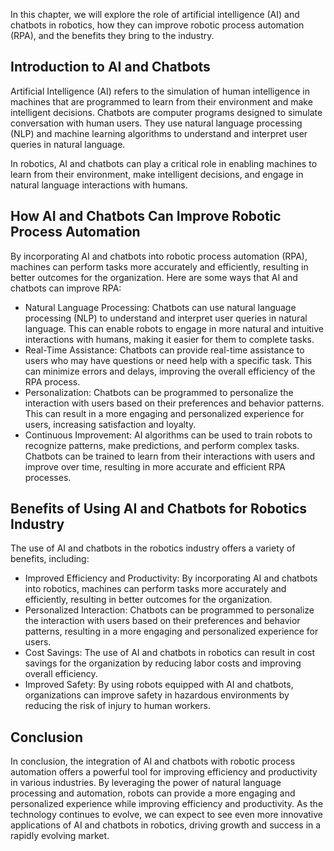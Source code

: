 
In this chapter, we will explore the role of artificial intelligence (AI) and chatbots in robotics, how they can improve robotic process automation (RPA), and the benefits they bring to the industry.

Introduction to AI and Chatbots
-------------------------------

Artificial Intelligence (AI) refers to the simulation of human intelligence in machines that are programmed to learn from their environment and make intelligent decisions. Chatbots are computer programs designed to simulate conversation with human users. They use natural language processing (NLP) and machine learning algorithms to understand and interpret user queries in natural language.

In robotics, AI and chatbots can play a critical role in enabling machines to learn from their environment, make intelligent decisions, and engage in natural language interactions with humans.

How AI and Chatbots Can Improve Robotic Process Automation
----------------------------------------------------------

By incorporating AI and chatbots into robotic process automation (RPA), machines can perform tasks more accurately and efficiently, resulting in better outcomes for the organization. Here are some ways that AI and chatbots can improve RPA:

* Natural Language Processing: Chatbots can use natural language processing (NLP) to understand and interpret user queries in natural language. This can enable robots to engage in more natural and intuitive interactions with humans, making it easier for them to complete tasks.
* Real-Time Assistance: Chatbots can provide real-time assistance to users who may have questions or need help with a specific task. This can minimize errors and delays, improving the overall efficiency of the RPA process.
* Personalization: Chatbots can be programmed to personalize the interaction with users based on their preferences and behavior patterns. This can result in a more engaging and personalized experience for users, increasing satisfaction and loyalty.
* Continuous Improvement: AI algorithms can be used to train robots to recognize patterns, make predictions, and perform complex tasks. Chatbots can be trained to learn from their interactions with users and improve over time, resulting in more accurate and efficient RPA processes.

Benefits of Using AI and Chatbots for Robotics Industry
-------------------------------------------------------

The use of AI and chatbots in the robotics industry offers a variety of benefits, including:

* Improved Efficiency and Productivity: By incorporating AI and chatbots into robotics, machines can perform tasks more accurately and efficiently, resulting in better outcomes for the organization.
* Personalized Interaction: Chatbots can be programmed to personalize the interaction with users based on their preferences and behavior patterns, resulting in a more engaging and personalized experience for users.
* Cost Savings: The use of AI and chatbots in robotics can result in cost savings for the organization by reducing labor costs and improving overall efficiency.
* Improved Safety: By using robots equipped with AI and chatbots, organizations can improve safety in hazardous environments by reducing the risk of injury to human workers.

Conclusion
----------

In conclusion, the integration of AI and chatbots with robotic process automation offers a powerful tool for improving efficiency and productivity in various industries. By leveraging the power of natural language processing and automation, robots can provide a more engaging and personalized experience while improving efficiency and productivity. As the technology continues to evolve, we can expect to see even more innovative applications of AI and chatbots in robotics, driving growth and success in a rapidly evolving market.
